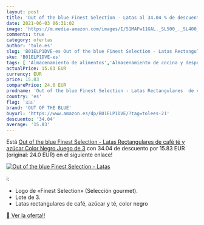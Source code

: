 ```yaml
---
layout: post
title: 'Out of the blue Finest Selection - Latas al 34.04 % de descuento'
date: 2021-06-03 06:31:02
image: 'https://m.media-amazon.com/images/I/51MAFw11GAL._SL500_._SL400_.jpg'
comments: true
category: ofertas
author: 'tole.es'
slug: 'B01ELP1DVE-es Out of the blue Finest Selection - Latas Rectangulares de...'
sku: 'B01ELP1DVE-es'
tags: [ 'Almacenamiento de alimentos','Almacenamiento de cocina y despensa','Botes para alimentos','Hogar y cocina','Utensilios para café y té','azúcar','café','out of the blue', ]
actualPrice: 15.83 EUR
currency: EUR
price: 15.83
comparePrice: 24.0 EUR
prodname: 'Out of the blue Finest Selection - Latas Rectangulares  de café  té y azúcar  Color Negro  Juego de 3'
country: 'es'
flag: '🇪🇸'
brand: 'OUT OF THE BLUE'
buyurl: 'https://www.amazon.es/dp/B01ELP1DVE/?tag=tolees-21'
descuento: '34.04'
average: '15.83'
---
```


Está [Out of the blue Finest Selection - Latas Rectangulares  de café  té y azúcar  Color Negro  Juego de 3](https://www.amazon.es/dp/B01ELP1DVE/?tag=tolees-21) con 34.04 de descuento por 15.83 EUR (original: 24.0 EUR) en el siguiente enlace!

[![Out of the blue Finest Selection - Latas](https://m.media-amazon.com/images/I/51MAFw11GAL._SL500_._SL400_.jpg)](https://www.amazon.es/dp/B01ELP1DVE/?tag=tolees-21)

ℹ️:

- Logo de «Finest Selection» (Selección gourmet).
- Lote de 3.
- Latas rectangulares de café, azúcar y té, color negro

[🛒 Ver la oferta!!](https://www.amazon.es/dp/B01ELP1DVE/?tag=tolees-21)
